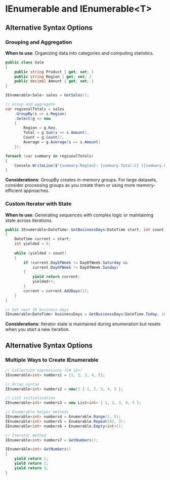 # IEnumerable and IEnumerable&lt;T&gt;
## Alternative Syntax Options
### Grouping and Aggregation

**When to use**: Organizing data into categories and computing statistics.

```csharp
public class Sale
{
    public string Product { get; set; }
    public string Region { get; set; }
    public decimal Amount { get; set; }
}

IEnumerable<Sale> sales = GetSales();

// Group and aggregate
var regionalTotals = sales
    .GroupBy(s => s.Region)
    .Select(g => new
    {
        Region = g.Key,
        Total = g.Sum(s => s.Amount),
        Count = g.Count(),
        Average = g.Average(s => s.Amount)
    });

foreach (var summary in regionalTotals)
{
    Console.WriteLine($"{summary.Region}: {summary.Total:C} ({summary.Count} sales)");
}
```

**Considerations**: GroupBy creates in-memory groups. For large datasets, consider processing groups as you create them or using more memory-efficient approaches.

### Custom Iterator with State

**When to use**: Generating sequences with complex logic or maintaining state across iterations.

```csharp
public IEnumerable<DateTime> GetBusinessDays(DateTime start, int count)
{
    DateTime current = start;
    int yielded = 0;
    
    while (yielded < count)
    {
        if (current.DayOfWeek != DayOfWeek.Saturday && 
            current.DayOfWeek != DayOfWeek.Sunday)
        {
            yield return current;
            yielded++;
        }
        current = current.AddDays(1);
    }
}

// Get next 10 business days
IEnumerable<DateTime> businessDays = GetBusinessDays(DateTime.Today, 10);
```

**Considerations**: Iterator state is maintained during enumeration but resets when you start a new iteration.

## Alternative Syntax Options

### Multiple Ways to Create IEnumerable

```csharp
// Collection expressions (C# 12+)
IEnumerable<int> numbers1 = [1, 2, 3, 4, 5];

// Array syntax
IEnumerable<int> numbers2 = new[] { 1, 2, 3, 4, 5 };

// List initialization
IEnumerable<int> numbers3 = new List<int> { 1, 2, 3, 4, 5 };

// Enumerable helper methods
IEnumerable<int> numbers4 = Enumerable.Range(1, 5);
IEnumerable<int> numbers5 = Enumerable.Repeat(42, 3);
IEnumerable<int> numbers6 = Enumerable.Empty<int>();

// Iterator method
IEnumerable<int> numbers7 = GetNumbers();

IEnumerable<int> GetNumbers()
{
    yield return 1;
    yield return 2;
    yield return 3;
}
```
